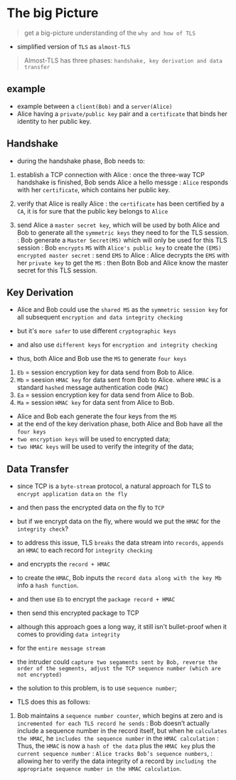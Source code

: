 # The big Picture

> get a big-picture understanding of the `why and how of TLS`

- simplified version of `TLS` as `almost-TLS`

> Almost-TLS has three phases: `handshake, key derivation and data transfer`

## example

- example between a `client(Bob)` and a `server(Alice)`
- Alice having a `private/public key` pair and a `certificate` that binds her identity to her public key.

## Handshake

- during the handshake phase, Bob needs to:
1. establish a TCP connection with Alice
   : once the three-way TCP handshake is finished, Bob sends Alice a hello messge
   : `Alice` responds with her `certificate`, which contains her public key.
   
2. verify that Alice is really Alice
   : the `certificate` has been certified by a `CA`, it is for sure that the public key belongs to `Alice`
   
3. send Alice a `master secret key`, which will be used by both Alice and Bob to generate all the `symmetric keys`
   they need to for the TLS session.
   : Bob generate a `Master Secret(MS)` which will only be used for this TLS session
   : Bob `encrypts` `MS` with `Alice's public key` to create the `(EMS) encrypted master secret`
   : send `EMS` to Alice
   : Alice decrypts the `EMS` with her `private key` to get the `MS`
   : then Botn Bob and Alice know the master secret for this TLS session.

## Key Derivation

- Alice and Bob could use the `shared MS` as the `symmetric session key` for all subsequent `encryption and data integrity checking`
- but it's `more safer` to use different `cryptographic keys`
- and also use `different keys` for `encryption and integrity checking`

- thus, both Alice and Bob use the `MS` to generate `four keys`

1. `Eb` = session encryption key for data send from Bob to Alice.
2. `Mb` = seesion `HMAC key` for data sent from Bob to Alice.
   where `HMAC` is a standard `hashed` message authentication code (`MAC`)
3. `Ea` = session encryption key for data send from Alice to Bob.
4. `Ma` = session `HMAC key` for data sent from Alice to Bob.

- Alice and Bob each generate the four keys from the `MS`
- at the end of the key derivation phase, both Alice and Bob have all the `four keys`
- `two encryption keys` will be used to encrypted data;
- `two HMAC keys` will be used to verify the integrity of the data;

## Data Transfer

- since TCP is a `byte-stream` protocol, a natural approach for TLS to `encrypt application data` `on the fly`
- and then pass the encrypted data on the fly to `TCP`

- but if we encrypt data on the fly, where would we put the `HMAC` for the `integrity check`?
- to address this issue, TLS `breaks` the data stream into `records`, `appends` an `HMAC` to each record for `integrity checking`
- and encrypts the `record + HMAC`

- to create the `HMAC`, Bob inputs the `record data along with the key Mb` info a `hash function`.
- and then use `Eb` to encrypt the `package record + HMAC`
- then send this encrypted package to TCP

- although this approach goes a long way, it still isn't bullet-proof when it comes to providing `data integrity` 
- for the `entire message stream`
- the intruder could `capture two segaments sent by Bob, reverse the order of the segments, adjust the TCP sequence number (which are not encrypted)`
- the solution to this problem, is to use `sequence number`;

- TLS does this as follows:
1. Bob maintains a `sequence number counter`, which begins at zero and is `incremented for each TLS record he sends`
: Bob doesn’t actually include a sequence number in the record itself, 
  but when he `calculates the HMAC`, he `includes the sequence number` in the `HMAC calculation`
: Thus, the `HMAC` is now a `hash of the data` plus the `HMAC key` plus the `current sequence number`
: `Alice tracks Bob’s sequence numbers`, 
: allowing her to verify the data integrity of a record by `including the appropriate sequence number in the HMAC calculation`.
